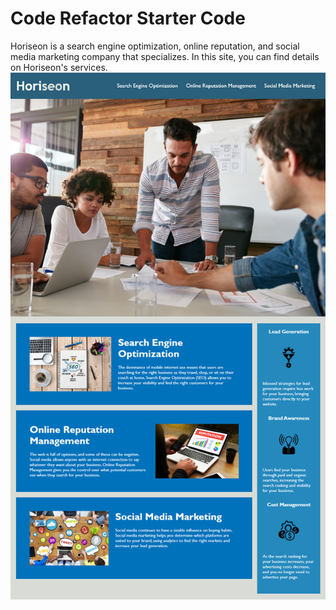 # Code Refactor Starter Code
Horiseon is a search engine optimization, online reputation, and social media marketing company that specializes. In this site, you can find details on Horiseon's services.
![website screenshot](./assets/images/01-html-css-git-homework-demo.png)
